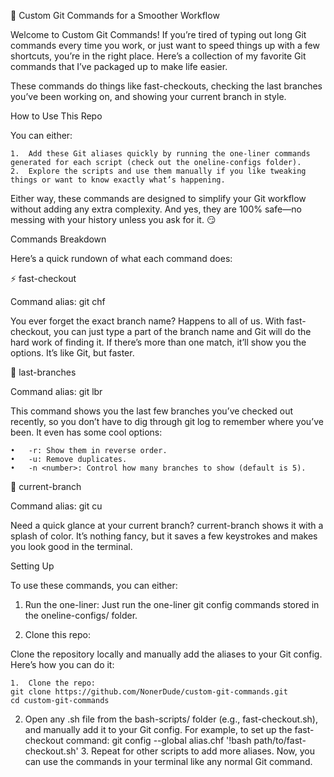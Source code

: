 🚀 Custom Git Commands for a Smoother Workflow

Welcome to Custom Git Commands! If you’re tired of typing out long Git commands every time you work, or just want to speed things up with a few shortcuts, you’re in the right place. Here’s a collection of my favorite Git commands that I’ve packaged up to make life easier.

These commands do things like fast-checkouts, checking the last branches you’ve been working on, and showing your current branch in style.

How to Use This Repo

You can either:

	1.	Add these Git aliases quickly by running the one-liner commands generated for each script (check out the oneline-configs folder).
	2.	Explore the scripts and use them manually if you like tweaking things or want to know exactly what’s happening.

Either way, these commands are designed to simplify your Git workflow without adding any extra complexity. And yes, they are 100% safe—no messing with your history unless you ask for it. 😏

Commands Breakdown

Here’s a quick rundown of what each command does:

⚡ fast-checkout

Command alias: git chf <branch-substring>

You ever forget the exact branch name? Happens to all of us. With fast-checkout, you can just type a part of the branch name and Git will do the hard work of finding it. If there’s more than one match, it’ll show you the options. It’s like Git, but faster.

🔄 last-branches

Command alias: git lbr

This command shows you the last few branches you’ve checked out recently, so you don’t have to dig through git log to remember where you’ve been. It even has some cool options:

	•	-r: Show them in reverse order.
	•	-u: Remove duplicates.
	•	-n <number>: Control how many branches to show (default is 5).

📍 current-branch

Command alias: git cu

Need a quick glance at your current branch? current-branch shows it with a splash of color. It’s nothing fancy, but it saves a few keystrokes and makes you look good in the terminal.

Setting Up

To use these commands, you can either:

1.	Run the one-liner:
Just run the one-liner git config commands stored in the oneline-configs/ folder.

2. Clone this repo:

Clone the repository locally and manually add the aliases to your Git config. Here’s how you can do it:

	1.	Clone the repo:
    git clone https://github.com/NonerDude/custom-git-commands.git
    cd custom-git-commands
  2.	Open any .sh file from the bash-scripts/ folder (e.g., fast-checkout.sh), and manually add it to your Git config. For example, to set up the fast-checkout command:
    git config --global alias.chf '!bash path/to/fast-checkout.sh'
	3.	Repeat for other scripts to add more aliases. Now, you can use the commands in your terminal like any normal Git command.

